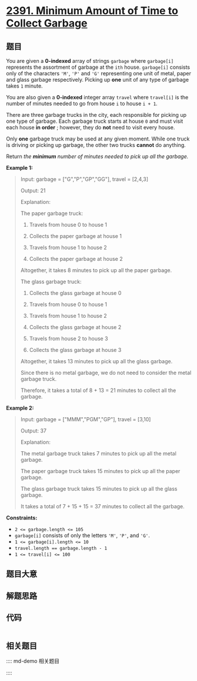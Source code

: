 # [2391. Minimum Amount of Time to Collect Garbage](https://leetcode.com/problems/minimum-amount-of-time-to-collect-garbage)

## 题目

You are given a **0-indexed** array of strings `garbage` where `garbage[i]`
represents the assortment of garbage at the `ith` house. `garbage[i]` consists
only of the characters `'M'`, `'P'` and `'G'` representing one unit of metal,
paper and glass garbage respectively. Picking up **one** unit of any type of
garbage takes `1` minute.

You are also given a **0-indexed** integer array `travel` where `travel[i]` is
the number of minutes needed to go from house `i` to house `i + 1`.

There are three garbage trucks in the city, each responsible for picking up
one type of garbage. Each garbage truck starts at house `0` and must visit
each house **in order** ; however, they do **not** need to visit every house.

Only **one** garbage truck may be used at any given moment. While one truck is
driving or picking up garbage, the other two trucks **cannot** do anything.

Return _the **minimum** number of minutes needed to pick up all the garbage._



**Example 1:**

> Input: garbage = ["G","P","GP","GG"], travel = [2,4,3]
> 
> Output: 21
> 
> Explanation:
> 
> The paper garbage truck:
> 
> 1. Travels from house 0 to house 1
> 
> 2. Collects the paper garbage at house 1
> 
> 3. Travels from house 1 to house 2
> 
> 4. Collects the paper garbage at house 2
> 
> Altogether, it takes 8 minutes to pick up all the paper garbage.
> 
> The glass garbage truck:
> 
> 1. Collects the glass garbage at house 0
> 
> 2. Travels from house 0 to house 1
> 
> 3. Travels from house 1 to house 2
> 
> 4. Collects the glass garbage at house 2
> 
> 5. Travels from house 2 to house 3
> 
> 6. Collects the glass garbage at house 3
> 
> Altogether, it takes 13 minutes to pick up all the glass garbage.
> 
> Since there is no metal garbage, we do not need to consider the metal garbage truck.
> 
> Therefore, it takes a total of 8 + 13 = 21 minutes to collect all the garbage.

**Example 2:**

> Input: garbage = ["MMM","PGM","GP"], travel = [3,10]
> 
> Output: 37
> 
> Explanation:
> 
> The metal garbage truck takes 7 minutes to pick up all the metal garbage.
> 
> The paper garbage truck takes 15 minutes to pick up all the paper garbage.
> 
> The glass garbage truck takes 15 minutes to pick up all the glass garbage.
> 
> It takes a total of 7 + 15 + 15 = 37 minutes to collect all the garbage.

**Constraints:**

  * `2 <= garbage.length <= 105`
  * `garbage[i]` consists of only the letters `'M'`, `'P'`, and `'G'`.
  * `1 <= garbage[i].length <= 10`
  * `travel.length == garbage.length - 1`
  * `1 <= travel[i] <= 100`


## 题目大意

## 解题思路

## 代码

```javascript

```

## 相关题目

:::: md-demo 相关题目

::::
